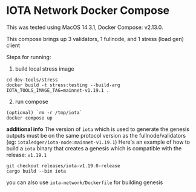 # IOTA Network Docker Compose

This was tested using MacOS 14.3.1, Docker Compose: v2.13.0.

This compose brings up 3 validators, 1 fullnode, and 1 stress (load gen) client

Steps for running:

1. build local stress image

```
cd dev-tools/stress
docker build -t stress:testing --build-arg IOTA_TOOLS_IMAGE_TAG=mainnet-v1.19.1 .
```

2. run compose

```
(optional) `rm -r /tmp/iota`
docker compose up
```

**additional info**
The version of `iota` which is used to generate the genesis outputs must be on the same protocol version as the fullnode/validators (eg: `iotaledger/iota-node:mainnet-v1.19.1`)
Here's an example of how to build a `iota` binary that creates a genesis which is compatible with the release: `v1.19.1`

```
git checkout releases/iota-v1.19.0-release
cargo build --bin iota
```

you can also use `iota-network/Dockerfile` for building genesis
